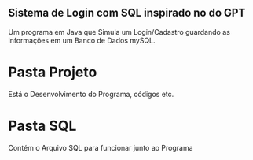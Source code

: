 ## Sistema de Login com SQL inspirado no do GPT

Um programa em Java que Simula um Login/Cadastro guardando as informações em um Banco de Dados mySQL.

# Pasta Projeto

Está o Desenvolvimento do Programa, códigos etc.

# Pasta SQL

Contém o Arquivo SQL para funcionar junto ao Programa
